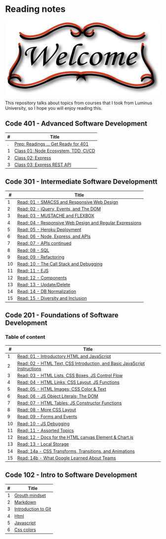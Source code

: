# Reading notes

![welcom image](welcom.png)

This repository talks about topics from courses that I took from Luminus University, so I hope you will enjoy reading this.

## Code 401 - Advanced Software Development

| #   | Title                                                          |
| --- | -------------------------------------------------------------- |
| .   | [Prep: Readings ... Get Ready for 401](./code-401/prep.md)     |
| 1   | [Class 01: Node Ecosystem, TDD, CI/CD](./code-401/class-01.md) |
| 2   | [Class 02: Express](./code-401/class-02.md)                    |
| 3   | [Class 03: Express REST API](./code-401/class-03.md)           |

## Code 301 - Intermediate Software Developmentt

| #   | Title                                                                              |
| --- | ---------------------------------------------------------------------------------- |
| 1   | [Read: 01 - SMACSS and Responsive Web Design](./code-301/class-01.md)              |
| 2   | [Read: 02 - jQuery, Events, and The DOM](./code-301/class-02.md)                   |
| 3   | [Read: 03 - MUSTACHE and FLEXBOX](./code-301/class-03.md)                          |
| 4   | [Read: 04 - Responsive Web Design and Regular Expressions](./code-301/class-04.md) |
| 5   | [Read: 05 - Heroku Deployment](./code-301/class-05.md)                             |
| 6   | [Read: 06 - Node, Express, and APIs](./code-301/class-06.md)                       |
| 7   | [Read: 07 - APIs continued](./code-301/class-07.md)                                |
| 8   | [Read: 08 - SQL](./code-301/class-08.md)                                           |
| 9   | [Read: 09 - Refactoring](./code-301/class-09.md)                                   |
| 10  | [Read: 10 - The Call Stack and Debugging](./code-301/class-10.md)                  |
| 11  | [Read: 11 - EJS](./code-301/class-11.md)                                           |
| 12  | [Read: 12 - Components](./code-301/class-12.md)                                    |
| 13  | [Read: 13 - Update/Delete](./code-301/class-13.md)                                 |
| 14  | [Read: 14 - DB Normalization](./code-301/class-14.md)                              |
| 15  | [Read: 15 - Diversity and Inclusion](./code-301/class-15.md)                       |

## Code 201 - Foundations of Software Development

### Table of content

| #   | Title                                                                                               |
| --- | --------------------------------------------------------------------------------------------------- |
| 1   | [Read: 01 - Introductory HTML and JavaScript](./code-201/class-01.md)                               |
| 2   | [Read: 02 - HTML Text, CSS Introduction, and Basic JavaScript Instructions](./code-201/class-02.md) |
| 3   | [Read: 03 - HTML Lists, CSS Boxes, JS Control Flow](./code-201/class-03.md)                         |
| 4   | [Read: 04 - HTML Links, CSS Layout, JS Functions](./code-201/class-04.md)                           |
| 5   | [Read: 05 - HTML Images; CSS Color & Text](./code-201/class-05.md)                                  |
| 6   | [Read: 06 - JS Object Literals; The DOM](./code-201/class-06.md)                                    |
| 7   | [Read: 07 - HTML Tables; JS Constructor Functions](./code-201/class-07.md)                          |
| 8   | [Read: 08 - More CSS Layout](./code-201/class-08.md)                                                |
| 9   | [Read: 09 - Forms and Events](./code-201/class-09.md)                                               |
| 10  | [Read: 10 - JS Debugging](./code-201/class-10.md)                                                   |
| 11  | [Read: 11 - Assorted Topics](./code-201/class-11.md)                                                |
| 12  | [Read: 12 - Docs for the HTML canvas Element & Chart.js](./code-201/class-12.md)                    |
| 13  | [Read: 13 - Local Storage](./code-201/class-13.md)                                                  |
| 14  | [Read: 14a - CSS Transforms, Transitions, and Animations](./code-201/class-14a.md)                  |
| 15  | [Read: 14b - What Google Learned About Teams](./code-201/class-14b.md)                              |

## Code 102 - Intro to Software Development

| #   | Title                                          |
| --- | ---------------------------------------------- |
| 1   | [Grouth mindset](./code-102/grouth-mindsit.md) |
| 2   | [Markdown](./code-102/markdown.md)             |
| 3   | [Introduction to Git](./code-102/git-intro.md) |
| 4   | [Html](./code-102/html.md)                     |
| 5   | [Javascript](./code-102/javascript.md)         |
| 6   | [Css colors](./code-102/css-colors.md)         |
